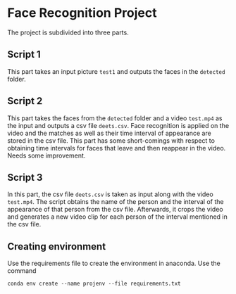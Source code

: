 # Face Recognition Project
The project is subdivided into three parts.

## Script 1
This part takes an input picture `test1` and outputs the faces in the `detected` folder.

## Script 2
This part takes the faces from the `detected` folder and a video `test.mp4` as the input and outputs a csv file `deets.csv`. Face recognition is applied on the video and the matches as well as their time interval of appearance are stored in the csv file.
This part has some short-comings with respect to obtaining time intervals for faces that leave and then reappear in the video. Needs some improvement.

## Script 3
In this part, the csv file `deets.csv` is taken as input along with the video `test.mp4`. The script obtains the name of the person and the interval of the appearance of that person from the csv file. Afterwards, it crops the video and generates a new video clip for each person of the interval mentioned in the csv file.

## Creating environment
Use the requirements file to create the environment in anaconda. Use the command

`conda env create --name projenv --file requirements.txt`